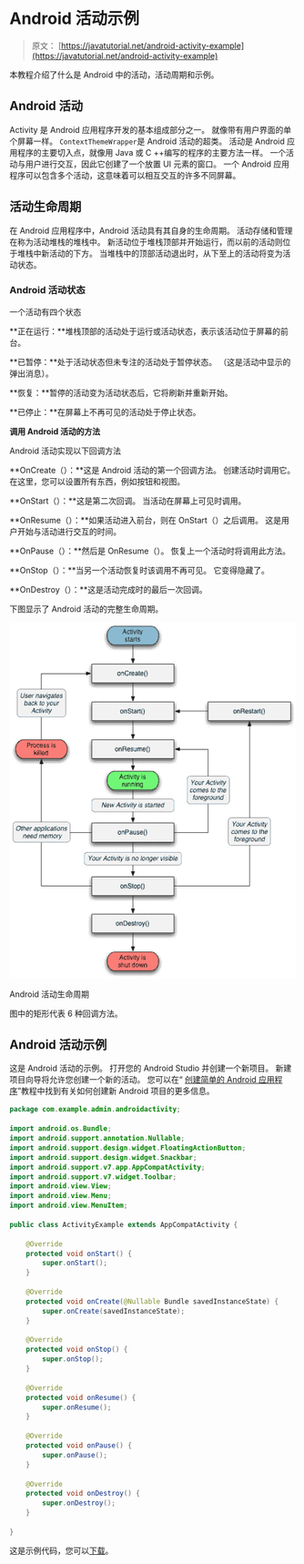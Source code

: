 # Android 活动示例

> 原文： [https://javatutorial.net/android-activity-example](https://javatutorial.net/android-activity-example)

本教程介绍了什么是 Android 中的活动，活动周期和示例。

## Android 活动

Activity 是 Android 应用程序开发的基本组成部分之一。 就像带有用户界面的单个屏幕一样。 `ContextThemeWrapper`是 Android 活动的超类。 活动是 Android 应用程序的主要切入点，就像用 Java 或 C ++编写的程序的主要方法一样。 一个活动与用户进行交互，因此它创建了一个放置 UI 元素的窗口。 一个 Android 应用程序可以包含多个活动，这意味着可以相互交互的许多不同屏幕。

## 活动生命周期

在 Android 应用程序中，Android 活动具有其自身的生命周期。 活动存储和管理在称为活动堆栈的堆栈中。 新活动位于堆栈顶部并开始运行，而以前的活动则位于堆栈中新活动的下方。 当堆栈中的顶部活动退出时，从下至上的活动将变为活动状态。

### **Android 活动状态**

一个活动有四个状态

**正在运行：**堆栈顶部的活动处于运行或活动状态，表示该活动位于屏幕的前台。

**已暂停：**处于活动状态但未专注的活动处于暂停状态。 （这是活动中显示的弹出消息）。

**恢复：**暂停的活动变为活动状态后，它将刷新并重新开始。

**已停止：**在屏幕上不再可见的活动处于停止状态。

**调用 Android 活动的方法**

Android 活动实现以下回调方法

**OnCreate（）：**这是 Android 活动的第一个回调方法。 创建活动时调用它。 在这里，您可以设置所有东西，例如按钮和视图。

**OnStart（）：**这是第二次回调。 当活动在屏幕上可见时调用。

**OnResume（）：**如果活动进入前台，则在 OnStart（）之后调用。 这是用户开始与活动进行交互的时间。

**OnPause（）：**然后是 OnResume（）。 恢复上一个活动时将调用此方法。

**OnStop（）：**当另一个活动恢复时该调用不再可见。 它变得隐藏了。

**OnDestroy（）：**这是活动完成时的最后一次回调。

下图显示了 Android 活动的完整生命周期。

![Android activity life cycle](img/e8f874f42437a560aa89ab7b53462f42.jpg)

Android 活动生命周期

图中的矩形代表 6 种回调方法。

## Android 活动示例

这是 Android 活动的示例。 打开您的 Android Studio 并创建一个新项目。 新建项目向导将允许您创建一个新的活动。 您可以在“ [创建简单的 Android 应用程序](https://javatutorial.net/creating-simple-android-app)”教程中找到有关如何创建新 Android 项目的更多信息。

```java
package com.example.admin.androidactivity;

import android.os.Bundle;
import android.support.annotation.Nullable;
import android.support.design.widget.FloatingActionButton;
import android.support.design.widget.Snackbar;
import android.support.v7.app.AppCompatActivity;
import android.support.v7.widget.Toolbar;
import android.view.View;
import android.view.Menu;
import android.view.MenuItem;

public class ActivityExample extends AppCompatActivity {

    @Override
    protected void onStart() {
        super.onStart();
    }

    @Override
    protected void onCreate(@Nullable Bundle savedInstanceState) {
        super.onCreate(savedInstanceState);
    }

    @Override
    protected void onStop() {
        super.onStop();
    }

    @Override
    protected void onResume() {
        super.onResume();
    }

    @Override
    protected void onPause() {
        super.onPause();
    }

    @Override
    protected void onDestroy() {
        super.onDestroy();
    }

}

```

这是示例代码，您可以[下载](https://github.com/JavaTutorialNetwork/Tutorials/blob/master/AndroidActivity.rar)。